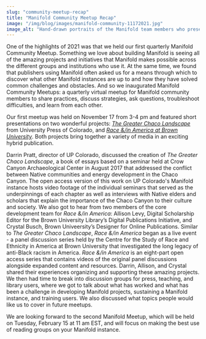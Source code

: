 ```yaml
---
slug: "community-meetup-recap"
title: "Manifold Community Meetup Recap"
image: "/img/blog/images/manifold-community-11172021.jpg"
image_alt: "Hand-drawn portraits of the Manifold team members who presented."
---
```


One of the highlights of 2021 was that we held our first quarterly Manifold Community Meetup. Something we love about building Manifold is seeing all of the amazing projects and initiatives that Manifold makes possible across the different groups and institutions who use it. At the same time, we found that publishers using Manifold often asked us for a means through which to discover what other Manifold instances are up to and how they have solved common challenges and obstacles. And so we inaugurated Manifold Community Meetups: a quarterly virtual meetup for Manifold community members to share practices, discuss strategies, ask questions, troubleshoot difficulties, and learn from each other. 

<!--truncate-->

Our first meetup was held on November 17 from 3-4 pm and featured short presentations on two wonderful projects: *[The Greater Chaco Landscape](http://read.upcolorado.com/projects/the-greater-chaco-landscape)* from University Press of Colorado, and *[Race &/in America at Brown University](https://digitalpublications.brown.edu/projects/project-collection/race-and-in-america)*. Both projects bring together a variety of media in an exciting hybrid publication. 

Darrin Pratt, director of UP Colorado, discussed the creation of *The Greater Chaco Landscape*, a book of essays based on a seminar held at Crow Canyon Archaeological Center in August 2017 that addressed the conflict between Native communities and energy development in the Chaco Canyon. The open access version of this work on UP Colorado's Manifold instance hosts video footage of the individual seminars that served as the underpinnings of each chapter as well as interviews with Native elders and scholars that explain the importance of the Chaco Canyon to their culture and society. We also got to hear from two members of the core development team for *Race &/in America*: Allison Levy, Digital Scholarship Editor for the Brown University Library’s Digital Publications Initiative, and Crystal Busch, Brown Univeersity’s Designer for Online Publications. Similar to *The Greater Chaco Landscape*, *Race &/in America* began as a live event - a panel discussion series held by the Centre for the Study of Race and Ethnicity in America at Brown University that investigated the long legacy of anti-Black racism in America. *Race &/in America* is an eight-part open access series that contains videos of the original panel discussions alongside expanded content and resources. Darrin, Allison, and Crystal shared their experiences organizing and supporting these amazing projects. We then had time to break into discussion groups for press, teaching, and library users, where we got to talk about what has worked and what has been a challenge in developing Manifold projects, sustaining a Manifold instance, and training users. We also discussed what topics people would like us to cover in future meetups.

We are looking forward to the second Manifold Meetup, which will be held on Tuesday, February 15 at 11 am EST, and will focus on making the best use of reading groups on your Manifold instance. 

